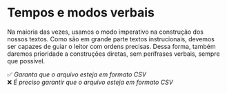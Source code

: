 # Tempos e modos verbais

Na maioria das vezes, usamos o modo imperativo na construção dos nossos textos. Como são em grande parte textos instrucionais, devemos ser capazes de guiar o leitor com ordens precisas. Dessa forma, também daremos prioridade a construções diretas, sem perífrases verbais, sempre que possível.

✅ *Garanta que o arquivo esteja em formato CSV* <br>
❌ *É preciso garantir que o arquivo esteja em formato CSV*
